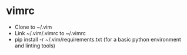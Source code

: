 # vimrc

* Clone to ~/.vim
* Link ~/.vim/.vimrc to ~/.vimrc
* pip install -r ~/.vim/requirements.txt (for a basic python environment and linting tools)
